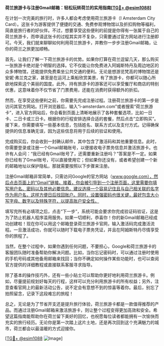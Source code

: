 **荷兰旅游卡与注册Gmail邮箱：轻松玩转荷兰的实用指南[[TG💪+ @esim1088](https://t.me/s/esim1088)]**

在计划一次完美的旅行时，许多人都会考虑使用荷兰旅游卡（I Amsterdam City Card）。这张卡为游客提供了便捷的交通、免费参观博物馆以及折扣购物等福利，简直是旅行者的好伙伴。不过，想要享受这些便利的前提是你得有一张属于自己的荷兰旅游卡，而申请这张卡的过程其实并不复杂，只需要通过官方网站进行注册即可。今天，我们就来聊聊如何利用荷兰旅游卡，并教你一步步注册Gmail邮箱，让你的荷兰之旅更加顺畅。

首先，让我们了解一下荷兰旅游卡的优势。如果你打算在荷兰逗留几天，那么购买一张旅游卡绝对是个明智的选择。它不仅能让你免费进入阿姆斯特丹及周边地区的众多博物馆，还能提供免费乘坐公共交通的便利。无论是想游览梵高的博物馆还是安妮·弗兰克之家，甚至是在运河上乘船欣赏美景，有了旅游卡，你都可以随心所欲地探索这个美丽的国度。此外，持有旅游卡的游客还可以享受餐厅和商店的特别优惠，这意味着你不仅节省了门票费用，还能在消费时获得额外的折扣。

然而，在享受这些便利之前，你需要先完成注册过程。注册荷兰旅游卡的第一步是访问其官方网站。打开浏览器后，输入“i-amsterdam.com”或者搜索“荷兰旅游卡”，进入官方网站后，你会看到页面上清晰地展示了各种套餐选项，比如一日卡、二日卡或三日卡。根据你的行程安排选择合适的套餐，然后点击“立即购买”。接下来，你需要填写一些基本信息，包括姓名、联系方式以及支付方式。记得确保提供的信息准确无误，因为这些信息将用于后续的验证和使用。

完成购买后，你会收到一封确认邮件，其中包含了激活码和其他重要信息。此时，你需要登录或注册一个Gmail邮箱账号，以便接收电子票务信息并激活旅游卡。也许有人会问：“我已经有Gmail账号了，还需要重新注册吗？”答案是不一定。如果你已经有了Gmail账号，可以直接使用它；但如果你还没有，或者希望创建一个新的邮箱地址以保护隐私，那就需要按照以下步骤来注册。

注册Gmail邮箱非常简单，只需访问Google的官方网站（www.google.com），然后点击页面上的“Gmail”链接。接着，你会被引导到一个注册页面，这里需要你填写用户名、密码以及其他必要信息。建议选择一个容易记住且与自己相关联的名字作为用户名，这样方便日后找回账户。同时，设置强密码也很关键，最好包含大小写字母、数字以及特殊字符，以提高账户安全性。

填写完所有必填项之后，点击“下一步”，系统可能会要求你完成验证码验证，这是为了防止机器人程序滥用服务。如果一切顺利，恭喜你！你的新Gmail邮箱已经成功创建啦！现在你可以用这个邮箱登录荷兰旅游卡官网，输入激活码完成激活流程。一旦激活成功，你就可以随时下载电子票务凭证，并且在阿姆斯特丹尽情享受你的旅程了。

当然，在整个过程中，如果你遇到任何问题，不要担心，Google和荷兰旅游卡的客服团队随时准备帮助你解决问题。比如，当你忘记密码时，可以通过注册时使用的手机号码或其他备用邮箱来找回；当你不确定如何操作某些功能时，也可以查阅官方提供的详细教程或直接联系客服寻求指导。

除了基本的操作技巧外，还有一些小贴士可以帮助你更好地利用荷兰旅游卡。例如，尽量提前规划好每天的行程，这样可以充分利用旅游卡的所有权益；另外，注意查看官网上的最新活动公告，说不定会有意想不到的惊喜等着你。最后，别忘了拍照留念，记录下这段难忘的旅程！

总之，无论是为了节省开支还是提升旅行体验，荷兰旅游卡都是一款值得推荐的产品。而通过注册Gmail邮箱来激活旅游卡，则让整个过程变得更加高效和安全。希望这篇指南能帮助你在荷兰留下美好的回忆，也祝愿每位读者都能拥有一次愉快而充实的旅行经历。无论你是第一次踏上这片土地，还是再次回到这个充满魅力的城市，荷兰都会以最温暖的方式迎接你。

[[TG💪+ @esim1088](https://t.me/s/esim1088) ![Image](https://i.postimg.cc/4NQfJmqS/Snipaste-2025-05-13-00-14-12.png)]